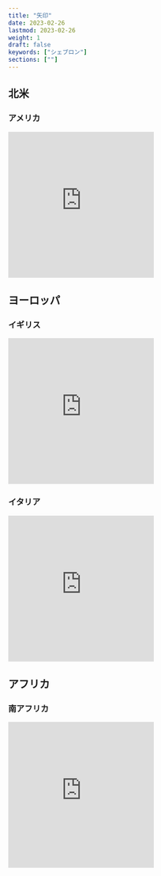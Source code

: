 ```yaml
---
title: "矢印"
date: 2023-02-26
lastmod: 2023-02-26
weight: 1
draft: false
keywords: ["シェブロン"]
sections: [""]
---
```


## 北米
### アメリカ

<div class="googlemap-if">
<iframe src="https://www.google.com/maps/embed?pb=!4v1679668744014!6m8!1m7!1s7u524D9mu2l_-Kh_leJxkA!2m2!1d45.36640298003154!2d-122.6224868977959!3f21.332574939317098!4f-8.814036259385333!5f3.325193203789971" width="295" height="295" style="border:0;" allowfullscreen="" loading="lazy" referrerpolicy="no-referrer-when-downgrade"></iframe>
</div>

## ヨーロッパ
### イギリス

<div class="googlemap-if">
<iframe src="https://www.google.com/maps/embed?pb=!4v1679667667094!6m8!1m7!1sqwK1Zwrq6m2_EYlK8h4pMQ!2m2!1d58.02820647329551!2d-3.853137978042831!3f359.29156806828723!4f-9.992496033436936!5f2.9976875922752355" width="295" height="295" style="border:0;" allowfullscreen="" loading="lazy" referrerpolicy="no-referrer-when-downgrade"></iframe>
</div>

### イタリア


<div class="googlemap-if">
<iframe src="https://www.google.com/maps/embed?pb=!4v1679675547999!6m8!1m7!1sXjBirN0KjRv43UsoV0TseA!2m2!1d37.61066408709219!2d14.24705637951201!3f19.79028760073778!4f-16.09977612069892!5f3.144507152724452" width="295" height="295" style="border:0;" allowfullscreen="" loading="lazy" referrerpolicy="no-referrer-when-downgrade"></iframe>
</div>

## アフリカ
### 南アフリカ

<div class="googlemap-if">
<iframe src="https://www.google.com/maps/embed?pb=!4v1679676890815!6m8!1m7!1sEiYrCc-EL4OLi2sN4NEygQ!2m2!1d-28.83509760862618!2d22.06982439157163!3f252.8381689731987!4f-8.984915707595178!5f3.325193203789971" width="295" height="295" style="border:0;" allowfullscreen="" loading="lazy" referrerpolicy="no-referrer-when-downgrade"></iframe>
</div>